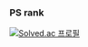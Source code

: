 ### PS rank
[![Solved.ac
프로필](http://mazassumnida.wtf/api/v2/generate_badge?boj=bbangso0322)](https://solved.ac/bbangso0322)